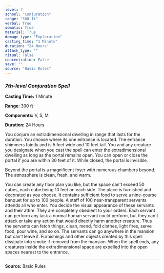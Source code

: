 ```yaml
---
level: 7
school: "Conjuration"
range: "300 ft"
verbal: True
somatic: True
material: True
damage_type: "Exploration"
casting_time: "1 Minute"
duration: "24 Hours"
attack_type: ""
ritual: False
concentration: False
save: ""
source: "Basic Rules"
---
```


### *7th-level Conjuration Spell*

**Casting Time:** 1 Minute

**Range:** 300 ft

**Components:** V, S, M

**Duration:** 24 Hours

You conjure an extradimensional dwelling in range that lasts for the duration. You choose where its one entrance is located. The entrance shimmers faintly and is 5 feet wide and 10 feet tall. You and any creature you designate when you cast the spell can enter the extradimensional dwelling as long as the portal remains open. You can open or close the portal if you are within 30 feet of it. While closed, the portal is invisible.
 
 Beyond the portal is a magnificent foyer with numerous chambers beyond. The atmosphere is clean, fresh, and warm.
 
 You can create any floor plan you like, but the space can't exceed 50 cubes, each cube being 10 feet on each side. The place is furnished and decorated as you choose. It contains sufficient food to serve a nine-course banquet for up to 100 people. A staff of 100 near-transparent servants attends all who enter. You decide the visual appearance of these servants and their attire. They are completely obedient to your orders. Each servant can perform any task a normal human servant could perform, but they can't attack or take any action that would directly harm another creature. Thus the servants can fetch things, clean, mend, fold clothes, light fires, serve food, pour wine, and so on. The servants can go anywhere in the mansion but can't leave it. Furnishings and other objects created by this spell dissipate into smoke if removed from the mansion. When the spell ends, any creatures inside the extradimensional space are expelled into the open spaces nearest to the entrance.

---
**Source:** Basic Rules
